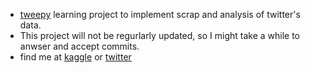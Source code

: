  * [tweepy](https://www.tweepy.org/) learning project to implement scrap and analysis of twitter's data.
 * This project will not be regurlarly updated, so I might take a while to anwser and accept commits.
 * find me at [kaggle](https://www.kaggle.com/gabrielbelolll) or [twitter](https://twitter.com/grabel)
